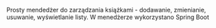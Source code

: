 Prosty mendedżer do zarządzania książkami - dodawanie, zmienianie, usuwanie, wyświetlanie listy. 
W menedżerze wykorzystano Spring Boot
